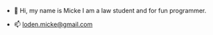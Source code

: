 - 👋 Hi, my name is Micke I am a law student and for fun programmer.

- 📫 loden.micke@gmail.com

<!---
Laseruss/Laseruss is a ✨ special ✨ repository because its `README.md` (this file) appears on your GitHub profile.
You can click the Preview link to take a look at your changes.
--->
